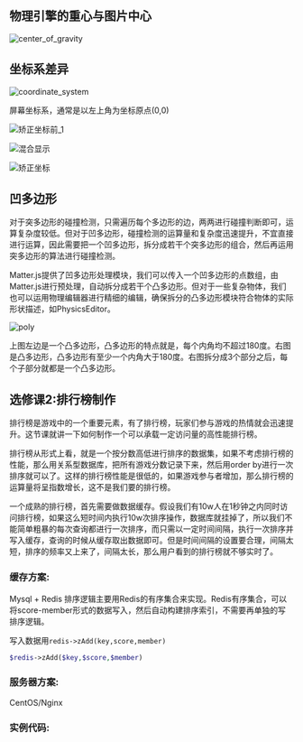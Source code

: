 ## 物理引擎的重心与图片中心
![center_of_gravity](https://user-images.githubusercontent.com/34769581/110727279-e3c37280-8255-11eb-9a9f-c6c110f66ae3.png)

## 坐标系差异

![coordinate_system](https://user-images.githubusercontent.com/34769581/110732728-acf25a00-825f-11eb-98d0-1f9c90312c58.png)

屏幕坐标系，通常是以左上角为坐标原点(0,0)

![矫正坐标前_1](https://user-images.githubusercontent.com/34769581/110744484-b89c4b80-8274-11eb-9d2a-3ecfeb53d7cf.gif)

![混合显示](https://user-images.githubusercontent.com/34769581/110744511-c356e080-8274-11eb-946b-12c7a0723759.gif)

![矫正坐标](https://user-images.githubusercontent.com/34769581/110744519-c782fe00-8274-11eb-9693-787d0a3a6476.gif)


## 凹多边形
对于突多边形的碰撞检测，只需遍历每个多边形的边，两两进行碰撞判断即可，运算复杂度较低。但对于凹多边形，碰撞检测的运算量和复杂度迅速提升，不宜直接进行运算，因此需要把一个凹多边形，拆分成若干个突多边形的组合，然后再运用突多边形的算法进行碰撞检测。

Matter.js提供了凹多边形处理模块，我们可以传入一个凹多边形的点数组，由Matter.js进行预处理，自动拆分成若干个凸多边形。但对于一些复杂物体，我们也可以运用物理编辑器进行精细的编辑，确保拆分的凸多边形模块符合物体的实际形状描述，如PhysicsEditor。

![poly](https://user-images.githubusercontent.com/34769581/110730938-5c2d3200-825c-11eb-9b05-225b7b594dd3.png)

上图左边是一个凸多边形，凸多边形的特点就是，每个内角均不超过180度。右图是凸多边形，凸多边形有至少一个内角大于180度。右图拆分成3个部分之后，每个子部分就都是一个凸多边形。


## 选修课2:排行榜制作

排行榜是游戏中的一个重要元素，有了排行榜，玩家们参与游戏的热情就会迅速提升。这节课就讲一下如何制作一个可以承载一定访问量的高性能排行榜。

排行榜从形式上看，就是一个按分数高低进行排序的数据集，如果不考虑排行榜的性能，那么用关系型数据库，把所有游戏分数记录下来，然后用order by进行一次排序就可以了。这样的排行榜性能是很低的，如果游戏参与者增加，那么排行榜的运算量将呈指数增长，这不是我们要的排行榜。

一个成熟的排行榜，首先需要做数据缓存。假设我们有10w人在1秒钟之内同时访问排行榜，如果这么短时间内执行10w次排序操作，数据库就挂掉了，所以我们不能简单粗暴的每次查询都进行一次排序，而只需以一定时间间隔，执行一次排序并写入缓存，查询的时候从缓存取出数据即可。但是时间间隔的设置要合理，间隔太短，排序的频率又上来了，间隔太长，那么用户看到的排行榜就不够实时了。


### 缓存方案:
Mysql + Redis
排序逻辑主要用Redis的有序集合来实现。Redis有序集合，可以将score-member形式的数据写入，然后自动构建排序索引，不需要再单独的写排序逻辑。

写入数据用`redis->zAdd(key,score,member)`

```php
$redis->zAdd($key,$score,$member)
```



### 服务器方案:
CentOS/Nginx
### 实例代码:
